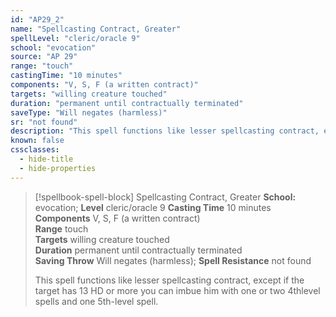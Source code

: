 ```yaml
---
id: "AP29_2"
name: "Spellcasting Contract, Greater"
spellLevel: "cleric/oracle 9"
school: "evocation"
source: "AP 29"
range: "touch"
castingTime: "10 minutes"
components: "V, S, F (a written contract)"
targets: "willing creature touched"
duration: "permanent until contractually terminated"
saveType: "Will negates (harmless)"
sr: "not found"
description: "This spell functions like lesser spellcasting contract, except if the target has 13 HD or more you can imbue him with one or two 4thlevel spells and one 5th-level spell."
known: false
cssclasses:
  - hide-title
  - hide-properties
---
```


> [!spellbook-spell-block] Spellcasting Contract, Greater
> **School:** evocation; **Level** cleric/oracle 9
> **Casting Time** 10 minutes  
> **Components** V, S, F (a written contract)  
> **Range** touch  
> **Targets** willing creature touched  
> **Duration** permanent until contractually terminated  
> **Saving Throw** Will negates (harmless); **Spell Resistance** not found
> 
> This spell functions like lesser spellcasting contract, except if the target has 13 HD or more you can imbue him with one or two 4thlevel spells and one 5th-level spell.